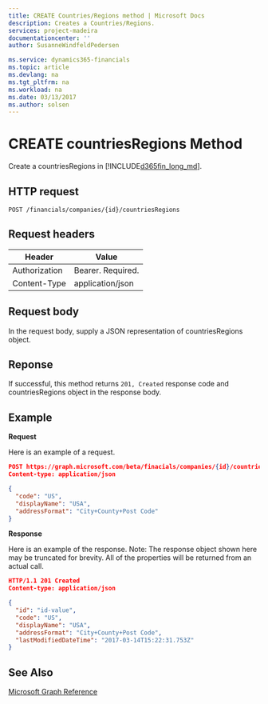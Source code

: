 ```yaml
---
title: CREATE Countries/Regions method | Microsoft Docs
description: Creates a Countries/Regions.
services: project-madeira
documentationcenter: ''
author: SusanneWindfeldPedersen

ms.service: dynamics365-financials
ms.topic: article
ms.devlang: na
ms.tgt_pltfrm: na
ms.workload: na
ms.date: 03/13/2017
ms.author: solsen
---
```


# CREATE countriesRegions Method
Create a countriesRegions in [!INCLUDE[d365fin_long_md](../dynamics-nav/includes/d365fin_long_md.md)].

## HTTP request
```
POST /financials/companies/{id}/countriesRegions
```
## Request headers
|Header|Value|
|------|-----|
|Authorization  |Bearer. Required. |
|Content-Type  |application/json   |

## Request body
In the request body, supply a JSON representation of countriesRegions object.

## Reponse
If successful, this method returns ```201, Created``` response code and countriesRegions object in the response body.

## Example

**Request**

Here is an example of a request.

```json
POST https://graph.microsoft.com/beta/finacials/companies/{id}/countriesRegions
Content-type: application/json

{
  "code": "US",
  "displayName": "USA",
  "addressFormat": "City+County+Post Code"
}
```

**Response**

Here is an example of the response. Note: The response object shown here may be truncated for brevity. All of the properties will be returned from an actual call.

```json
HTTP/1.1 201 Created
Content-type: application/json

{
  "id": "id-value",
  "code": "US",
  "displayName": "USA",
  "addressFormat": "City+County+Post Code",
  "lastModifiedDateTime": "2017-03-14T15:22:31.753Z"
}

```

## See Also
[Microsoft Graph Reference](graph-reference.md)  